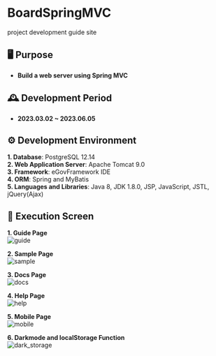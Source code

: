 # **BoardSpringMVC**
project development guide site

## 🖥️ **Purpose**
- **Build a web server using Spring MVC**


## 🕰️ **Development Period**
- **2023.03.02 ~ 2023.06.05**


## ⚙️ **Development Environment**
**1. Database**: PostgreSQL 12.14<br>
**2. Web Application Server**: Apache Tomcat 9.0<br>
**3. Framework**: eGovFramework IDE<br>
**4. ORM**: Spring and MyBatis<br>
**5. Languages and Libraries**: Java 8, JDK 1.8.0, JSP, JavaScript, JSTL, jQuery(Ajax)<br>

## 📌 **Execution Screen**
**1. Guide Page**<br>
![guide](https://github.com/toughC/seesunguide_v1.1.5/assets/76736351/8a0b25ec-d31d-49a1-8927-16cb38771e0f)

**2. Sample Page**<br>
![sample](https://github.com/toughC/seesunguide_v1.1.5/assets/76736351/b7e151dd-a2e7-4961-ab52-49666bfb67bd)

**3. Docs Page**<br>
![docs](https://github.com/toughC/seesunguide_v1.1.5/assets/76736351/65176cd7-ac5b-45e5-85ae-0e90e19288d9)

**4. Help Page**<br>
![help](https://github.com/toughC/seesunguide_v1.1.5/assets/76736351/f3bf4e4e-c9d6-4f50-b97b-6d5a4979c5e0)

**5. Mobile Page**<br>
![mobile](https://github.com/toughC/seesunguide_v1.1.5/assets/76736351/e0393a4f-985a-4042-9996-74c2fe0fbaf0)

**6. Darkmode and localStorage Function**<br>
![dark_storage](https://github.com/toughC/seesunguide_v1.1.5/assets/76736351/2a06e14b-9231-4dc9-b324-bec4df0ac9ba)

